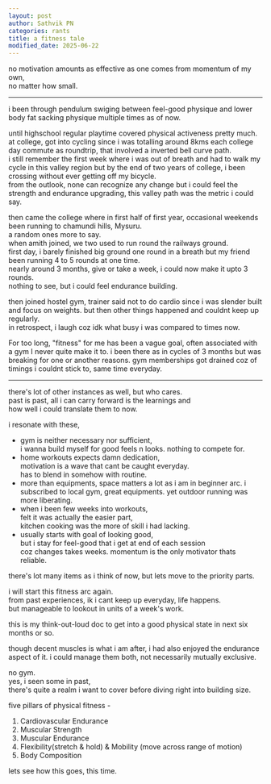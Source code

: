 ```yaml
---                          
layout: post                    
author: Sathvik PN            
categories: rants                     
title: a fitness tale      
modified_date: 2025-06-22      
---                     
```

        
no motivation amounts as effective as one comes from momentum of my own,         
no matter how small.        
      
<!--excerpt-->        
      
---      
i been through pendulum swiging between feel-good physique and lower body fat sacking physique multiple times as of now.      
      
until highschool regular playtime covered physical activeness pretty much.      
at college, got into cycling since i was totalling around 8kms each college day commute as roundtrip, that involved a inverted bell curve path.      
i still remember the first week where i was out of breath and had to walk my cycle in this valley region but by the end of two years of college, i been crossing without ever getting off my bicycle.      
from the outlook, none can recognize any change but i could feel the strength and endurance upgrading, this valley path was the metric i could say.      
      
then came the college where in first half of first year, occasional weekends been running to chamundi hills, Mysuru.       
a random ones more to say.      
when amith joined, we two used to run round the railways ground.      
first day, i barely finished big ground one round in a breath but my friend been running 4 to 5 rounds at one time.      
nearly around 3 months, give or take a week, i could now make it upto 3 rounds.      
nothing to see, but i could feel endurance building.      
      
then joined hostel gym, trainer said not to do cardio since i was slender built and focus on weights. but then other things happened and couldnt keep up regularly.      
in retrospect, i laugh coz idk what busy i was compared to times now.      
      
      
For too long, "fitness" for me has been a vague goal, often associated with a gym I never quite make it to. i been there as in cycles of 3 months but was breaking for one or another reasons. gym memberships got drained coz of timings i couldnt stick to, same time everyday.       
      
---      
      
there's lot of other instances as well, but who cares.      
past is past, all i can carry forward is the learnings and       
how well i could translate them to now.      
      
i resonate with these,      
- gym is neither necessary nor sufficient,       
i wanna build myself for good feels n looks. nothing to compete for.      
- home workouts expects damn dedication,     
motivation is a wave that cant be caught everyday.     
has to blend in somehow with routine.      
- more than equipments, space matters a lot as i am in beginner arc. i subscribed to local gym, great equipments. yet outdoor running was more liberating.      
- when i been few weeks into workouts,   
felt it was actually the easier part,  
kitchen cooking was the more of skill i had lacking.   
- usually starts with goal of looking good,   
but i stay for feel-good that i get at end of each session   
coz changes takes weeks. momentum is the only motivator thats reliable.  
      
there's lot many items as i think of now, but lets move to the priority parts.  
  
i will start this fitness arc again.  
from past experiences, ik i cant keep up everyday, life happens.   
but manageable to lookout in units of a week's work.  
  
this is my think-out-loud doc to get into a good physical state in next six months or so.  
  
though decent muscles is what i am after, i had also enjoyed the endurance aspect of it. i could manage them both, not necessarily mutually exclusive.  
  
no gym.  
yes, i seen some in past,  
there's quite a realm i want to cover before diving right into building size.  
  
five pillars of physical fitness -   
1. Cardiovascular Endurance  
2. Muscular Strength  
3. Muscular Endurance  
4. Flexibility(stretch & hold) & Mobility (move across range of motion)  
5. Body Composition  
  
lets see how this goes, this time.  